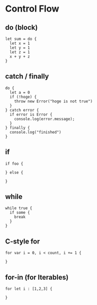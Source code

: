 # Control Flow

## do (block)

```
let sum = do {
  let x = 1
  let y = 1
  let z = 1
  x + y + z
}
```

## catch / finally

```
do {
  let a = 0
  if (!hoge) {
    throw new Error("hoge is not true")
  }
} catch error {
  if error is Error {
    console.log(error.message);
  }
} finally {
  console.log("finished")
}
```

## if

```
if foo {

} else {

}
```

## while

```
while true {
  if some {
    break
  }
}
```

## C-style for

```
for var i = 0, i < count, i += 1 {

}
```

## for-in (for Iterables)

```
for let i : [1,2,3] {

}
```
